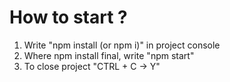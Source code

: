 # How to start ?

1. Write "npm install (or npm i)" in project console
2. Where npm install final, write "npm start"
3. To close project "CTRL + C -> Y"



